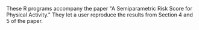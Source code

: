 These R programs accompany the paper "A Semiparametric Risk Score for Physical Activity." They let a user reproduce the results from Section 4 and 5 of the paper.
